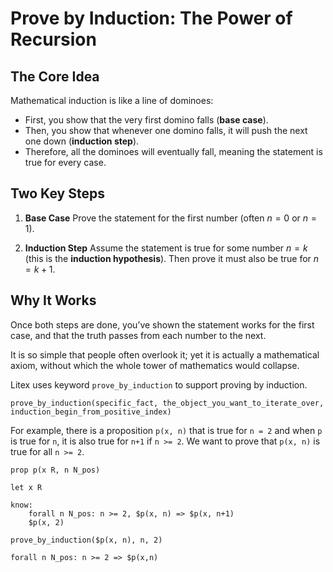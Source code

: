 # Prove by Induction: The Power of Recursion

## The Core Idea

Mathematical induction is like a line of dominoes:

* First, you show that the very first domino falls (**base case**).
* Then, you show that whenever one domino falls, it will push the next one down (**induction step**).
* Therefore, all the dominoes will eventually fall, meaning the statement is true for every case.

## Two Key Steps

1. **Base Case**
   Prove the statement for the first number (often $n = 0$ or $n = 1$).

2. **Induction Step**
   Assume the statement is true for some number $n = k$ (this is the **induction hypothesis**).
   Then prove it must also be true for $n = k+1$.

## Why It Works

Once both steps are done, you’ve shown the statement works for the first case, and that the truth passes from each number to the next. 

It is so simple that people often overlook it; yet it is actually a mathematical axiom, without which the whole tower of mathematics would collapse.

Litex uses keyword `prove_by_induction` to support proving by induction.

```
prove_by_induction(specific_fact, the_object_you_want_to_iterate_over, induction_begin_from_positive_index)
```

For example, there is a proposition `p(x, n)` that is true for `n = 2` and when `p` is true for `n`, it is also true for `n+1` if `n >= 2`. We want to prove that `p(x, n)` is true for all `n >= 2`.

```litex
prop p(x R, n N_pos)

let x R

know:
    forall n N_pos: n >= 2, $p(x, n) => $p(x, n+1)
    $p(x, 2)

prove_by_induction($p(x, n), n, 2)

forall n N_pos: n >= 2 => $p(x,n)
```